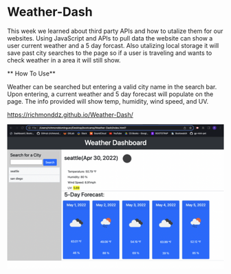 # Weather-Dash

This week we learned about third party APIs and how to utalize them for our websites. Using JavaScript and APIs to pull data the website can show a user current weather and a 5 day forcast. Also utalizing local storage it will save past city searches to the page so if a user is traveling and wants to check weather in a area it will still show.

** How To Use**

Weather can be searched but entering a valid city name in the search bar. Upon entering, a current weather and 5 day forecast will populate on the page. The info provided will show temp, humidity, wind speed, and UV.

https://richmonddz.github.io/Weather-Dash/

![alt text](https://github.com/richmonddz/Weather-Dash/blob/main/Screen%20Shot%202022-04-30%20at%2010.08.31%20PM.png)
